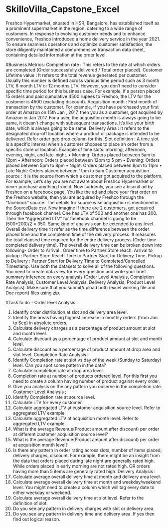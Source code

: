 # SkilloVilla_Capstone_Excel
Freshco Hypermarket, situated in HSR, Bangalore, has established itself as a prominent supermarket in the region, catering to a wide range of customers. In response to evolving customer needs and to enhance convenience, Freshco introduced a home delivery service in the year 2021. To ensure seamless operations and optimize customer satisfaction, the store diligently maintained a comprehensive transaction data sheet, containing detailed information at the order level.

#Business Metrics: 
Completion rate : This refers to the rate at which orders are completed (Order successfully delivered / Total order placed). 
Customer Lifetime value : It refers to the total revenue generated per customer. Usually this number is defined across various time period such as 3 month LTV, 6 month LTV or 12 months LTV. However, you don’t need to consider specific time period for this business case. For example, if a person placed 15 orders and paid cumulative 4500 rupees to Freshco, the LTV for the customer is 4500 (excluding discount). 
Acquisition month : First month of transaction by the customer. 
For example, if you have purchased your first order at Amazon on 15th Jan , 2017, then you as a customer, got acquired by Amazon in Jan 2017. For a user, the acquisition month is always going to be same, it doesn’t change with subsequent transactions. It’s like your birth date, which is always going to be same. 
Delivery Area : It refers to the designated drop-off location where a product or package is intended to be delivered. Refer order geo drop column for this. Slot definition : A time slot is a specific interval when a customer chooses to place an order from a specific store or location. 
Example of time slots: morning, afternoon, evening, night, and late-night.
• Morning: Orders placed between 5am to 12pm
• Afternoon: Orders placed between 12pm to 5 pm
• Evening: Orders placed between 5pm to 8pm
• Night: Orders placed between 8pm to 11pm
• Late Night: Orders placed between 11pm to 5am 
Customer acquisition source : It is the source from which a customer got acquired to the platform. For example, Let’s say you are not aware about Freshco Hypermarket or never purchase anything from it. Now suddenly, you see a biscuit ad by Freshco on a facebook page. You like the ad and place your first order on the Freshco website, then you are acquired by Freshco through the “facebook” source. The details for source wise acquisition is mentioned in the SourceData csv. Now imagine if there are 2 customers, got acquired through facebook channel. One has LTV of 500 and another one has 200. Then the “Aggregated LTV” for facebook channel is going to be (500+200)/2 = 350. Same kind of analysis can be extended to any level. 
Overall delivery time :It refer as the time difference between the order placed time and the completion time of the delivery process. It measures the total elapsed time required for the entire delivery process (Order time – completed delivery time). 
The overall delivery time can be broken down into following- 
Order to Arrival : Order time to Partner Store reach. 
Arrival to pickup : Partner Store Reach Time to Partner Start for Delivery Time. 
Pickup to Delivery : Partner Start for Delivery Time to Completed/Cancelled Timestamp. Use both the datasets to solve all of the following questions. You need to create data view for every question and write your brief summary inference on every analysis (Order Level Analysis, Completion Rate Analysis, Customer Level Analysis, Delivery Analysis, Product Level Analysis). Make sure that you submit/upload both (excel working file and Doc report) files using zip.

#Task to do - Order level Analysis : 
1. Identify order distribution at slot and delivery area level.
2. Identify the areas having highest increase in monthly orders (from Jan to Sep) in absolute orders.
3. Calculate delivery charges as a percentage of product amount at slot and month level.
4. Calculate discount as a percentage of product amount at slot and month level.
5. Calculate discount as a percentage of product amount at drop area and slot level. Completion Rate Analysis :
6. Identify Completion rate at slot vs day of the week (Sunday to Saturday) level. Can you spot some pattern in the data?
7. Calculate completion rate at drop area level.
8. Completion rate at number of products ordered level. For this first you need to create a column having number of product against every order.
9. Give you analysis on the any pattern you observe in the completion rate. Customer Level Analysis ;
10. Identify Completion rate at source level.
11. Calculate LTV for every customer.
12. Calculate aggregated LTV at customer acquisition source level. Refer to aggregated LTV example.
13. Calculate aggregated LTV at acquisition month level. Refer to aggregated LTV example.
14. What is the average Revenue(Product amount after discount) per order at different customer acquisition source level?
15. What is the average Revenue(Product amount after discount) per order at acquisition month level?
16. Is there any pattern in order rating across slots, number of items placed, delivery charges, discount. For example, there might be an insight from the data that orders placed during late night are generally rated high. While orders placed in early morning are not rated high. OR orders having more than 5 items are generally rated high. Delivery Analysis :
17. Calculate average overall delivery time at month and delivery area level.
18. Calculate average overall delivery time at month and weekday/weekend level. You might need to create a column which will tag every date to either weekday or weekend.
19. Calculate average overall delivery time at slot level. Refer to the definition of slot.
20. Do you see any pattern in delivery charges with slot or delivery area.
21. Do you see any pattern in delivery time and delivery area. If yes then find out logical reason.
